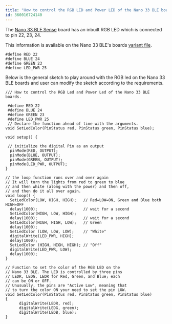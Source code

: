 ```yaml
---
title: "How to control the RGB LED and Power LED of the Nano 33 BLE boards?"
id: 360016724140
---
```


The [Nano 33 BLE Sense](https://store.arduino.cc/products/arduino-nano-33-ble-sense) board has an inbuilt RGB LED which is connected to pin 22, 23, 24.

This information is available on the Nano 33 BLE's boards [variant file](https://github.com/arduino/ArduinoCore-nRF528x-mbedos/blob/master/variants/ARDUINO_NANO33BLE/pins_arduino.h#L54).

```arduino
#define RED 22     
#define BLUE 24     
#define GREEN 23
#define LED_PWR 25
```

Below is the general sketch to play around with the RGB led on the Nano 33 BLE boards and user can modify the sketch according to the requirements.

```arduino
/// How to control the RGB Led and Power Led of the Nano 33 BLE boards.  

 #define RED 22     
 #define BLUE 24     
 #define GREEN 23
 #define LED_PWR 25
 // Declare the function ahead of time with the arguments.
void SetLedColor(PinStatus red, PinStatus green, PinStatus blue);

void setup() {

 // initialize the digital Pin as an output
  pinMode(RED, OUTPUT);
  pinMode(BLUE, OUTPUT);
  pinMode(GREEN, OUTPUT);
  pinMode(LED_PWR, OUTPUT);
}

// the loop function runs over and over again
// It will turn the lights from red to green to blue
// and then white (along with the power) and then off,
// and then do it all over again.
void loop() {
  SetLedColor(LOW, HIGH, HIGH);   // Red=LOW=ON, Green and Blue both HIGH=OFF
  delay(1000);                    // wait for a second
  SetLedColor(HIGH, LOW, HIGH);
  delay(1000);                    // wait for a second
  SetLedColor(HIGH, HIGH, LOW);   // Green
  delay(1000);  
  SetLedColor (LOW, LOW, LOW);    // "White"
  digitalWrite(LED_PWR, HIGH);
  delay(1000);  
  SetLedColor (HIGH, HIGH, HIGH); // "Off"
  digitalWrite(LED_PWR, LOW);
  delay(1000);  
}

// Function to set the color of the RGB LED on the 
// Nano 33 BLE. The LED is controlled by three pins
// LEDR, LEDG, LEDR for Red, Green, and Blue; each 
// can be ON or OFF.
// Unusually, the pins are "Active Low", meaning that
// to turn the color ON your need to set the pin LOW.
void SetLedColor(PinStatus red, PinStatus green, PinStatus blue)
{
      digitalWrite(LEDR, red);
      digitalWrite(LEDG, green);
      digitalWrite(LEDB, blue);
}

```
